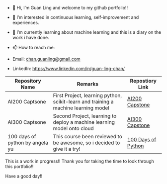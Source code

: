 - 👋 Hi, I’m Guan Ling and welcome to my github portfolio!!
- 👀 I’m interested in continuous learning, self-improvement and experiences.
- 🌱 I’m currently learning about machine learning and this is a diary on the work i have done.



- 📫 How to reach me:
- Email: chan.guanling@gmail.com
- LinkedIn: https://www.linkedin.com/in/guan-ling-chan/


|Repository Name  |Remarks  |Repostiory Link|
|-----------------|---------|---------------|
|AI200 Captsone|First Project, learning python, scikit-learn and training a machine learning model| [AI200 Capstone](https://github.com/guanlingc/AI200_Capstone.git)|
|AI300 Captsone|Second Project, learning to deploy a machine learning model onto cloud  |[AI300 Capstone](https://github.com/guanlingc/AI300_Capstone.git)|
|100 days of python by angela yu|This course been reviewed to be awesome, so i decided to give it a try!|[100 Days of Python](https://github.com/guanlingc/100_days_of_python_by_angela_yu)|


This is a work in progress!! 
Thank you for taking the time to look through this portfolio!!


 Have a good day!! 
<!---
guanlingc/guanlingc is a ✨ special ✨ repository because its `README.md` (this file) appears on your GitHub profile.
You can click the Preview link to take a look at your changes.
--->

